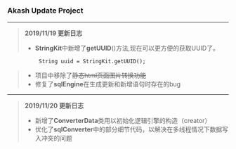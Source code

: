### Akash Update Project

---

> **2019/11/19 更新日志**
> + **StringKit**中新增了**getUUID**()方法,现在可以更方便的获取UUID了。
 ```
           String uuid = StringKit.getUUID();
 ```
> + 项目中移除了~~静态html页面图片转换功能~~
> + 修复了**sqlEngine**在生成更新和新增语句时存在的bug

---
> **2019/11/20 更新日志**
> + 新增了**ConverterData**类用以初始化逻辑引擎的构造（creator）
> + 优化了**sqlConverter**中的部分细节代码，以解决在多线程情况下数据写入冲突的问题
